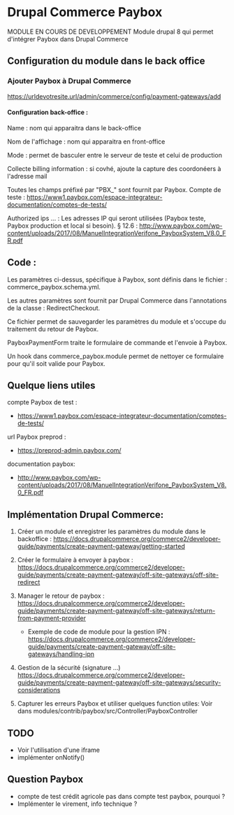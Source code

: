 # Drupal Commerce Paybox
MODULE EN COURS DE DEVELOPPEMENT
Module drupal 8 qui permet d'intégrer Paybox dans Drupal Commerce

## Configuration du module dans le back office
### Ajouter Paybox à Drupal Commerce
https://urldevotresite.url/admin/commerce/config/payment-gateways/add

#### Configuration back-office :
Name : nom qui apparaitra dans le back-office

Nom de l'affichage : nom qui apparaitra en front-office

Mode : permet de basculer entre le serveur de teste et celui de production

Collecte billing information : si covhé, ajoute la capture des coordonéers à l'adresse mail

Toutes les champs préfixé par "PBX_" sont fournit par Paybox.
Compte de teste : https://www1.paybox.com/espace-integrateur-documentation/comptes-de-tests/

Authorized ips ... : Les adresses IP qui seront utilisées (Paybox teste, Paybox production et local si besoin).
§ 12.6 : http://www.paybox.com/wp-content/uploads/2017/08/ManuelIntegrationVerifone_PayboxSystem_V8.0_FR.pdf

## Code :
Les paramètres ci-dessus, spécifique à Paybox, sont définis dans le fichier : commerce_paybox.schema.yml.

Les autres paramètres sont fournit par Drupal Commerce dans l'annotations de la classe : RedirectCheckout.

Ce fichier permet de sauvegarder les paramètres du module et s'occupe du traitement du retour de Paybox.

PayboxPaymentForm traite le formulaire de commande et l'envoie à Paybox.

Un hook dans commerce_paybox.module permet de nettoyer ce formulaire pour qu'il soit valide pour Paybox.

## Quelque liens utiles

compte Paybox de test :
- https://www1.paybox.com/espace-integrateur-documentation/comptes-de-tests/

url Paybox preprod :
- https://preprod-admin.paybox.com/

documentation paybox:
- http://www.paybox.com/wp-content/uploads/2017/08/ManuelIntegrationVerifone_PayboxSystem_V8.0_FR.pdf

## Implémentation Drupal Commerce:
1. Créer un module et enregistrer les paramètres du module dans le backoffice :
https://docs.drupalcommerce.org/commerce2/developer-guide/payments/create-payment-gateway/getting-started

2. Créer le formulaire à envoyer à paybox :
https://docs.drupalcommerce.org/commerce2/developer-guide/payments/create-payment-gateway/off-site-gateways/off-site-redirect

3. Manager le retour de paybox :
https://docs.drupalcommerce.org/commerce2/developer-guide/payments/create-payment-gateway/off-site-gateways/return-from-payment-provider
    - Exemple de code de module pour la gestion IPN :
https://docs.drupalcommerce.org/commerce2/developer-guide/payments/create-payment-gateway/off-site-gateways/handling-ipn

4. Gestion de la sécurité (signature ...)
https://docs.drupalcommerce.org/commerce2/developer-guide/payments/create-payment-gateway/off-site-gateways/security-considerations

5. Capturer les erreurs Paybox et utiliser quelques function utiles:
Voir dans modules/contrib/paybox/src/Controller/PayboxController

## TODO
- Voir l'utilisation d'une iframe
- implémenter onNotify()

## Question Paybox
- compte de test crédit agricole pas dans compte test paybox, pourquoi ?
- Implémenter le virement, info technique ?

